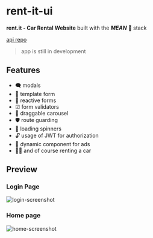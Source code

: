 # rent-it-ui

**rent.it - Car Rental Website** built with the ***MEAN*** 😤 stack

[api repo](https://github.com/Hornflakes/rent-it-api) 

> app is still in development

## Features

- 🗨 modals
- 📄 template form
- 📜 reactive forms
- ☑ form validators
- 🎠 draggable carousel
- 🛡 route guarding 
- 🔁 loading spinners
- 🔓 usage of JWT for authorization
- 📣 dynamic component for ads
- 🚗💨 and of course renting a car

## Preview


### Login Page


![login-screenshot](https://i.imgur.com/hsEknC9.png)


### Home page


![home-screenshot](https://i.imgur.com/WJEd8e8.png)

